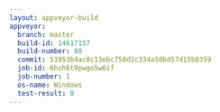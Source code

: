 ```yaml
---
layout: appveyor-build
appveyor:
  branch: master
  build-id: 14617157
  build-number: 80
  commit: 51953b4ac8c13ebc750d2c334a50bd57d15b8359
  job-id: 6hsh6t9pwgo5w6if
  job-number: 1
  os-name: Windows
  test-result: 0
---
```

